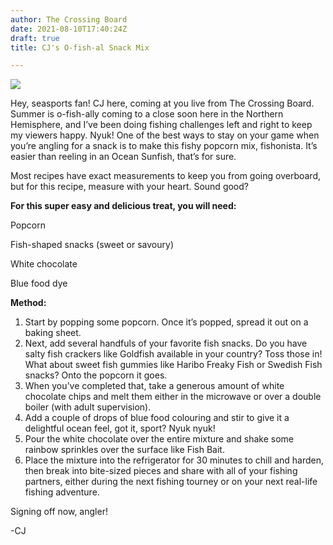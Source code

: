 ```yaml
---
author: The Crossing Board
date: 2021-08-10T17:40:24Z
draft: true
title: CJ's O-fish-al Snack Mix

---
```

![](/images/news/fish-mix.jpg)

Hey, seasports fan! CJ here, coming at you live from The Crossing Board. Summer is o-fish-ally coming to a close soon here in the Northern Hemisphere, and I’ve been doing fishing challenges left and right to keep my viewers happy. Nyuk! One of the best ways to stay on your game when you’re angling for a snack is to make this fishy popcorn mix, fishonista. It’s easier than reeling in an Ocean Sunfish, that’s for sure.

Most recipes have exact measurements to keep you from going overboard, but for this recipe, measure with your heart. Sound good?

**For this super easy and delicious treat, you will need:**

Popcorn

Fish-shaped snacks (sweet or savoury)

White chocolate

Blue food dye

**Method:**

1. Start by popping some popcorn. Once it’s popped, spread it out on a baking sheet.
2. Next, add several handfuls of your favorite fish snacks. Do you have salty fish crackers like Goldfish available in your country? Toss those in! What about sweet fish gummies like Haribo Freaky Fish or Swedish Fish snacks? Onto the popcorn it goes.
3. When you’ve completed that, take a generous amount of white chocolate chips and melt them either in the microwave or over a double boiler (with adult supervision).
4. Add a couple of drops of blue food colouring and stir to give it a delightful ocean feel, got it, sport? Nyuk nyuk!
5. Pour the white chocolate over the entire mixture and shake some rainbow sprinkles over the surface like Fish Bait.
6. Place the mixture into the refrigerator for 30 minutes to chill and harden, then break into bite-sized pieces and share with all of your fishing partners, either during the next fishing tourney or on your next real-life fishing adventure.

Signing off now, angler!

\-CJ
